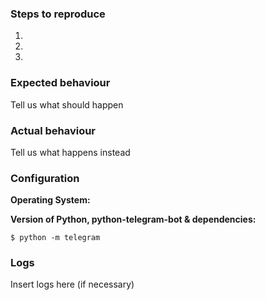 <!--
IMPORTANT NOTICE FOR NEW CONTRIBUTORS: This is the repository of the Python library 
"python-telegram-bot". We do not respond to questions in other programming languages 
or libraries such as "telepot" or "pyTelegramBotAPI".

Thanks for reporting issues of python-telegram-bot!

Use this template to notify us if you found a bug, or if you want to request a new feature.
If you're looking for help with programming your bot using our library, feel free to ask your
questions in out telegram group at: https://t.me/pythontelegrambotgroup
We also get a lot of issues that could be answered by a quick question in the group, so please join us on Telegram.

To make it easier for us to help you please enter detailed information below.

Please note, we only support the latest version of python-telegram-bot and
master branch. Please make sure to upgrade & recreate the issue on the latest
version prior to opening an issue.
-->
### Steps to reproduce
1.

2.

3.

### Expected behaviour
Tell us what should happen

### Actual behaviour
Tell us what happens instead

### Configuration
**Operating System:**


**Version of Python, python-telegram-bot & dependencies:**

``$ python -m telegram``

### Logs
Insert logs here (if necessary)

